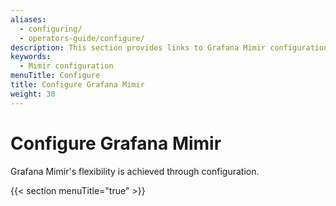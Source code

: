 ```yaml
---
aliases:
  - configuring/
  - operators-guide/configure/
description: This section provides links to Grafana Mimir configuration topics.
keywords:
  - Mimir configuration
menuTitle: Configure
title: Configure Grafana Mimir
weight: 30
---
```


# Configure Grafana Mimir

Grafana Mimir's flexibility is achieved through configuration.

{{< section menuTitle="true" >}}
